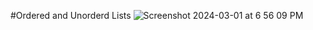 #Ordered and Unorderd Lists
![Screenshot 2024-03-01 at 6 56 09 PM](https://github.com/judesonleo/Web-assignment_1/assets/77841006/8e99fd9a-54b0-4a73-8d52-7b30423fad7c)
